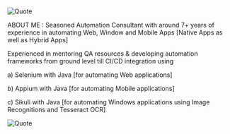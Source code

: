 #
![Quote](https://drive.google.com/uc?export=view&id=1lYlhk9vm23JZEBnZ1_byORmRsiYRfbuz)

ABOUT ME :
Seasoned Automation Consultant with around 7+ years of experience in automating Web, Window and Mobile Apps [Native Apps as well as Hybrid Apps]

Experienced in mentoring QA resources & developing automation frameworks from ground level till CI/CD integration using

a) Selenium with Java [for automating Web applications]

b) Appium with Java [for automating Mobile applications]

c) Sikuli with Java [for automating Windows applications using Image Recognitions and Tesseract OCR]


![Quote](https://www.lemonthistle.com/wp-content/uploads/2019/08/September2019TechWallpaperQuote.jpg)


